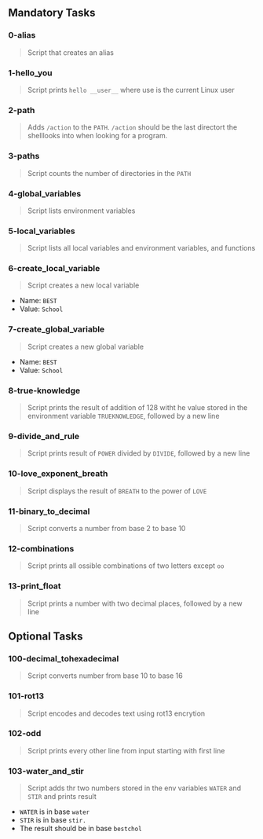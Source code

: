## Mandatory Tasks
### 0-alias
> Script that creates an alias

### 1-hello_you
> Script prints `hello __user__` where use is the current Linux user

### 2-path
> Adds `/action` to the `PATH`. `/action` should be the last directort the shelllooks into when looking for a program.

### 3-paths
> Script counts the number of directories in the `PATH`

### 4-global_variables
> Script lists environment variables

### 5-local_variables
> Script lists all local variables and environment variables, and functions

### 6-create_local_variable
> Script creates a new local variable
* Name: `BEST`
* Value: `School`

### 7-create_global_variable
> Script creates a new global variable
* Name: `BEST`
* Value: `School`

### 8-true-knowledge
> Script prints the result of addition of 128 witht he value stored in the environment variable `TRUEKNOWLEDGE`, followed by a new line

### 9-divide_and_rule
> Script prints result of `POWER` divided by `DIVIDE`, followed by a new line

### 10-love_exponent_breath
> Script displays the result of `BREATH` to the power of `LOVE`

### 11-binary_to_decimal
> Script converts a number from base 2 to base 10

### 12-combinations
> Script prints all ossible combinations of two letters except `oo`

### 13-print_float
> Script prints a number with two decimal places, followed by a new line

## Optional Tasks
### 100-decimal_tohexadecimal
> Script converts number from base 10 to base 16

### 101-rot13
> Script encodes and decodes text using rot13 encrytion

### 102-odd
> Script prints every other line from input starting with first line

### 103-water_and_stir
> Script adds thr two numbers stored in the env variables `WATER` and `STIR` and prints result
* `WATER` is in base `water`
* `STIR` is in base `stir.`
* The result should be in base `bestchol`

